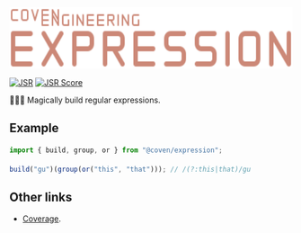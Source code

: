 <img alt="Coven Engineering Expression logo" src="https://raw.githubusercontent.com/covenengineering/libraries/main/@coven/expression/logo.svg" height="108" />

[![JSR](https://jsr.io/badges/@coven/expression)](https://jsr.io/@coven/expression)
[![JSR Score](https://jsr.io/badges/@coven/expression/score)](https://jsr.io/@coven/expression/score)

🧙🏻‍♀️ Magically build regular expressions.

## Example

```typescript
import { build, group, or } from "@coven/expression";

build("gu")(group(or("this", "that"))); // /(?:this|that)/gu
```

## Other links

- [Coverage](https://coveralls.io/github/covenengineering/libraries).
